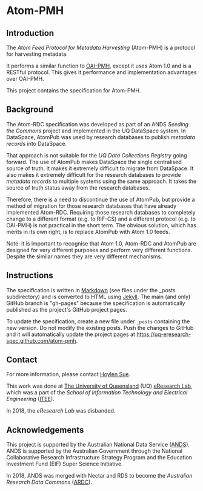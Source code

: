 Atom-PMH
========

Introduction
------------

The _Atom Feed Protocol for Metadata Harvesting_ (Atom-PMH) is a
protocol for harvesting metadata.

It performs a similar function to [OAI-PMH], except it uses Atom 1.0 and
is a RESTful protocol. This gives it performance and implementation
advantages over OAI-PMH.

This project contains the specification for Atom-PMH.

[OAI-PMH]: <http://www.openarchives.org/pmh/>

Background
----------

The Atom-RDC specification was developed as part of an ANDS _Seeding
the Commons_ project and implemented in the UQ DataSpace system. In
DataSpace, AtomPub was used by research databases to publish
_metadata records_ into DataSpace.

That approach is not suitable for the _UQ Data Collections Registry_
going forward.  The use of AtomPub makes DataSpace the single
centralised source of truth. It makes it extremely difficult to
migrate from DataSpace. It also makes it extremely difficult for the
research databases to provide _metadata records_ to multiple systems
using the same approach. It takes the source of truth status away from
the research databases.

Therefore, there is a need to discontinue the use of AtomPub, but
provide a method of migration for those research databases that have
already implemented Atom-RDC. Requiring those research databases to
completely change to a different format (e.g. to RIF-CS) and a
different protocol (e.g. to OAI-PMH) is not practical in the short
term. The obvious solution, which has merits in its own right, is to
replace AtomPub with Atom 1.0 feeds.

Note: it is important to recognise that Atom 1.0, Atom-RDC and AtomPub
are designed for very different purposes and perform very different
functions. Despite the similar names they are very different
mechanisms.

Instructions
------------

The specification is written in [Markdown] (see files under the _posts
subdirectory) and is converted to HTML using [Jekyll]. The main (and
only) GitHub branch is "gh-pages" because the specification is automatically
published as the project's GitHub project pages.

To update the specification, create a new file under `_posts`
containing the new version. Do not modify the existing posts. Push the
changes to GitHub and it will automatically update the project pages
at <https://uq-eresearch-spec.github.com/atom-pmh>.

[Markdown]: <https://daringfireball.net/projects/markdown/>

[Jekyll]: <https://jekyllrb.com/>

Contact
-------

For more information, please contact [Hoylen Sue](mailto:hoylen@hoylen.com).

This work was done at
[The University of Queensland](https://www.uq.edu.au/) (UQ)
[eResearch Lab](https://www.itee.uq.edu.au/eresearch/), which
was a part of the
_School of Information Technology and Electrical Engineering_ ([ITEE](https://www.itee.uq.edu.au/)).

In 2018, the _eResearch Lab_ was disbanded.

Acknowledgements
----------------

This project is supported by the Australian National Data Service
([ANDS](http://www.ands.org.au/)). ANDS is supported by the Australian
Government through the National Collaborative Research Infrastructure
Strategy Program and the Education Investment Fund (EIF) Super Science
Initiative.

In 2018, ANDS was merged with Nectar and RDS to become the
_Australian Research Data Commons_
([ARDC](https://ardc.edu.au/)).

